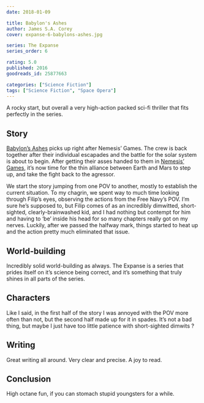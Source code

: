 ```yaml
---
date: 2018-01-09

title: Babylon's Ashes
author: James S.A. Corey
cover: expanse-6-babylons-ashes.jpg

series: The Expanse
series_order: 6

rating: 5.0
published: 2016
goodreads_id: 25877663

categories: ["Science Fiction"]
tags: ["Science Fiction", "Space Opera"]
---
```


A rocky start, but overall a very high-action packed sci-fi thriller that fits perfectly in the series.

<!--more-->

## Story

[Babylon’s Ashes]() picks up right after Nemesis’ Games. The crew is back together after their individual escapades and the battle for the solar system is about to begin. After getting their asses handed to them in [Nemesis’ Games](2017-12-7-James-S.A.-Corey---Nemesis-Games.md), it’s now time for the thin alliance between Earth and Mars to step up, and take the fight back to the agressor.

We start the story jumping from one POV to another, mostly to establish the current situation. To my chagrin, we spent way to much time looking through Filip’s eyes, observing the actions from the Free Navy’s POV. I’m sure he’s supposed to, but Filip comes of as an incredibly dimwitted, short-sighted, clearly-brainwashed kid, and I had nothing but contempt for him and having to ‘be’ inside his head for so many chapters really got on my nerves. Luckily, after we passed the halfway mark, things started to heat up and the action pretty much eliminated that issue.

## World-building

Incredibly solid world-building as always. The Expanse is a series that prides itself on it’s science being correct, and it’s something that truly shines in all parts of the series.

## Characters

Like I said, in the first half of the story I was annoyed with the POV more often than not, but the second half made up for it in spades. It’s not a bad thing, but maybe I just have too little patience with short-sighted dimwits ?

## Writing

Great writing all around. Very clear and precise. A joy to read.

## Conclusion

High octane fun, if you can stomach stupid youngsters for a while.
